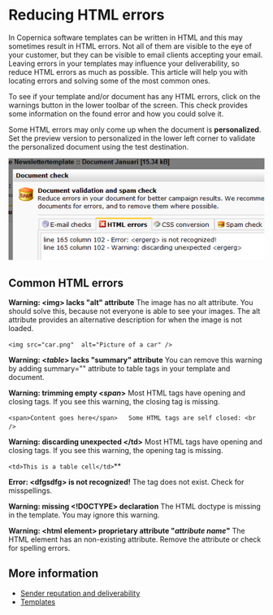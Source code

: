 # Reducing HTML errors

In Copernica software templates can be written in HTML and this may sometimes 
result in HTML errors. Not all of them are visible to the eye of your customer, 
but they can be visible to email clients accepting your email. Leaving errors 
in your templates may influence your deliverability, so reduce HTML errors 
as much as possible. This article will help you with locating errors and 
solving some of the most common ones.

To see if your template and/or document has any HTML errors, click on
the warnings button in the lower toolbar of the screen. This check 
provides some information on the found error and how you could solve it.

Some HTML errors may only come up when the document is
**personalized**. Set the preview version to personalized in the lower left
corner to validate the personalized document using the test destination.

![](../images/htmlerrors.png)

## Common HTML errors

**Warning: <img\> lacks "alt" attribute**
The image has no alt attribute. You should solve this, because not
everyone is able to see your images. The alt attribute provides an
alternative description for when the image is not loaded.

`<img src="car.png"  alt="Picture of a car" />`

**Warning: <*table*\> lacks "summary" attribute**
You can remove this warning by adding summary="" attribute to table
tags in your template and document.

**Warning: trimming empty <*span*\>**
Most HTML tags have opening and closing tags. If you see this warning,
the closing tag is missing.

`<span>Content goes here</span>   Some HTML tags are self closed: <br  />`

**Warning: discarding unexpected </td\>**
Most HTML tags have opening and closing tags. If you see this warning,
the opening tag is missing.

`<td>This is a table cell</td>`**
 
**Error: <dfgsdfg\> is not recognized!**
 The tag does not exist. Check for misspellings.
 
**Warning: missing <!DOCTYPE\> declaration**
The HTML doctype is missing in the template. You may ignore this
warning.

**Warning: <html element\> proprietary attribute "*attribute name*"**
The HTML element has an non-existing attribute. Remove the attribute or
check for spelling errors.

## More information

* [Sender reputation and deliverability](./sender-reputation)
* [Templates](./templates)
